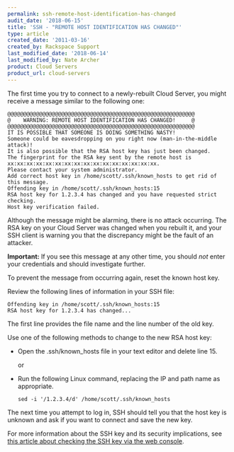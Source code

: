 ```yaml
---
permalink: ssh-remote-host-identification-has-changed
audit_date: '2018-06-15'
title: 'SSH - "REMOTE HOST IDENTIFICATION HAS CHANGED"'
type: article
created_date: '2011-03-16'
created_by: Rackspace Support
last_modified_date: '2018-06-14'
last_modified_by: Nate Archer
product: Cloud Servers
product_url: cloud-servers
---
```


The first time you try to connect to a newly-rebuilt Cloud Server, you
might receive a message similar to the following one:

    @@@@@@@@@@@@@@@@@@@@@@@@@@@@@@@@@@@@@@@@@@@@@@@@@@@@@@@@@@@
    @    WARNING: REMOTE HOST IDENTIFICATION HAS CHANGED!     @
    @@@@@@@@@@@@@@@@@@@@@@@@@@@@@@@@@@@@@@@@@@@@@@@@@@@@@@@@@@@
    IT IS POSSIBLE THAT SOMEONE IS DOING SOMETHING NASTY!
    Someone could be eavesdropping on you right now (man-in-the-middle attack)!
    It is also possible that the RSA host key has just been changed.
    The fingerprint for the RSA key sent by the remote host is
    xx:xx:xx:xx:xx:xx:xx:xx:xx:xx:xx:xx:xx:xx:xx:xx.
    Please contact your system administrator.
    Add correct host key in /home/scott/.ssh/known_hosts to get rid of this message.
    Offending key in /home/scott/.ssh/known_hosts:15
    RSA host key for 1.2.3.4 has changed and you have requested strict checking.
    Host key verification failed.

Although the message might be alarming, there is no attack occurring. 
The RSA key on your Cloud Server was changed when you rebuilt it, and your SSH client is warning you that the discrepancy might be the fault of an attacker. 

**Important:** If you see this message at any other time, you should *not* enter your credentials
and should investigate further.

To prevent the message from occurring again, reset the known host key. 

Review the following lines of information in your SSH file:

    Offending key in /home/scott/.ssh/known_hosts:15
    RSA host key for 1.2.3.4 has changed...

The first line provides the file name and the line number of the old
key. 

Use one of the following methods to change to the new RSA host key:

- Open the .ssh/known\_hosts file in your text editor and delete line 15. 

  or

- Run the following Linux command, replacing the IP and path name as appropriate.

      sed -i '/1.2.3.4/d' /home/scott/.ssh/known_hosts

The next time you attempt to log in, SSH should tell you that the host
key is unknown and ask if you want to connect and save the new key.

For more information about the SSH key and its security implications,
see [this article about checking the SSH key via the web
console](https://docs-ospc.rackspace.com/support/how-to/cloud-servers/rackspace-cloud-essentials-checking-a-server-s-ssh-host-fingerprint-with-the-web-console).

